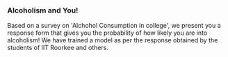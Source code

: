 ### Alcoholism and You!

Based on a survey on 'Alchohol Consumption in college', we present you a response form that gives you the probability of how likely you are into alcoholism! We have trained a model as per the response obtained by the students of IIT Roorkee and others.
